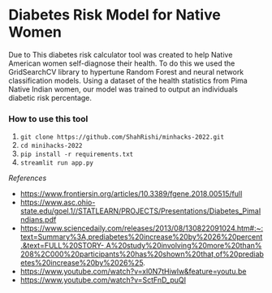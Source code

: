 # Diabetes Risk Model for Native Women
Due to This diabetes risk calculator tool was created to help Native American women self-diagnose their health. To do this we used the GridSearchCV library to hypertune Random Forest and neural network classification models. Using a dataset of the health statistics from Pima Native Indian women, our model was trained to output an individuals diabetic risk percentage. 


### How to use this tool
1. `git clone https://github.com/ShahRishi/minhacks-2022.git`
2. `cd minihacks-2022`
3. `pip install -r requirements.txt`
4. `streamlit run app.py`


_References_
- https://www.frontiersin.org/articles/10.3389/fgene.2018.00515/full 
- https://www.asc.ohio-state.edu/goel.1//STATLEARN/PROJECTS/Presentations/Diabetes_PimaIndians.pdf
- https://www.sciencedaily.com/releases/2013/08/130822091024.htm#:~:text=Summary%3A,prediabetes%20increase%20by%2026%20percent.&text=FULL%20STORY-,A%20study%20involving%20more%20than%208%2C000%20participants%20has%20shown%20that,of%20prediabetes%20increase%20by%2026%25. 
- https://www.youtube.com/watch?v=xl0N7tHiwlw&feature=youtu.be 
- https://www.youtube.com/watch?v=SctFnD_puQI 
